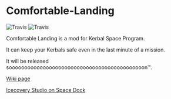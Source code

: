 # Comfortable-Landing

![Travis](https://img.shields.io/badge/KSP%20version-1.3.0-66ccff.svg?style=flat-square) 
![Travis](https://img.shields.io/badge/MOD%20version-0.1-orange.svg?style=flat-square)

Comfortable Landing is a mod for Kerbal Space Program.

It can keep your Kerbals safe even in the last minute of a mission.

It will be released soooooooooooooooooooooooooooooooooooooooooooon™.

[Wiki page](https://github.com/Icecovery/Comfortable-Landing/wiki)

[Icecovery Studio on Space Dock](https://spacedock.info/profile/IcecoveryStudio)
